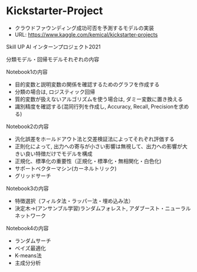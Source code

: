 # Kickstarter-Project

* クラウドファウンディング成功可否を予測するモデルの実装
* URL: https://www.kaggle.com/kemical/kickstarter-projects

Skill UP AI インターンプロジェクト2021

分類モデル・回帰モデルそれぞれの内容

Notebook1の内容
* 目的変数と説明変数の関係を確認するためのグラフを作成する
* 分類の場合は, ロジスティック回帰
* 質的変数が扱えないアルゴリズムを使う場合は, ダミー変数に置き換える
* 識別精度を確認する(混同行列を作成し, Accuracy, Recall, Precisionを求める)


Notebook2の内容
* 汎化誤差をホールドアウト法と交差検証法によってそれぞれ評価する
* 正則化によって, 出力への寄与が小さい影響は無視して、出力への影響が大きい良い特徴だけでモデルを構成
* 正規化、標準化の重要性（正規化・標準化・無相関化・白色化)
* サポートベクターマシン(カーネルトリック)
* グリッドサーチ


Notebook3の内容
* 特徴選択（フィルタ法・ラッパー法・埋め込み法）
* 決定木→(アンサンブル学習)ランダムフォレスト, アダブースト・ニューラルネットワーク


Notebook4の内容
* ランダムサーチ
* ベイズ最適化
* K-means法
* 主成分分析
